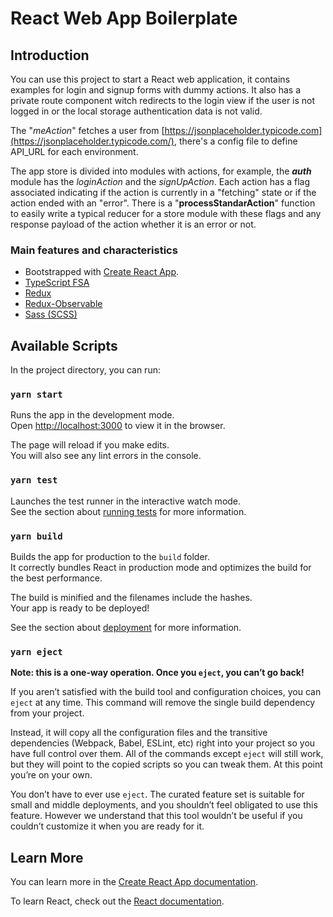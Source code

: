 # React Web App Boilerplate

## Introduction

You can use this project to start a React web application, it contains examples for login and signup forms with dummy actions. It also has a private route component witch redirects to the login view if the user is not logged in or the local storage authentication data is not valid.

The "*meAction*" fetches a user from [https://jsonplaceholder.typicode.com](https://jsonplaceholder.typicode.com/), there's a config file to define API_URL for each environment.

The app store is divided into modules with actions, for example, the ***auth*** module has the *loginAction* and the *signUpAction*. Each action has a flag associated indicating if the action is currently in a "fetching" state or if the action ended with an "error". There is a "**processStandarAction**" function to easily write a typical reducer for a store module with these flags and any response payload of the action whether it is an error or not.

### Main features and characteristics

- Bootstrapped with [Create React App](https://github.com/facebook/create-react-app).
- [TypeScript FSA](https://github.com/aikoven/typescript-fsa)
- [Redux](https://es.redux.js.org/)
- [Redux-Observable](https://redux-observable.js.org/)
- [Sass (SCSS)](https://sass-lang.com/)

## Available Scripts

In the project directory, you can run:

### `yarn start`

Runs the app in the development mode.<br>
Open [http://localhost:3000](http://localhost:3000) to view it in the browser.

The page will reload if you make edits.<br>
You will also see any lint errors in the console.

### `yarn test`

Launches the test runner in the interactive watch mode.<br>
See the section about [running tests](https://facebook.github.io/create-react-app/docs/running-tests) for more information.

### `yarn build`

Builds the app for production to the `build` folder.<br>
It correctly bundles React in production mode and optimizes the build for the best performance.

The build is minified and the filenames include the hashes.<br>
Your app is ready to be deployed!

See the section about [deployment](https://facebook.github.io/create-react-app/docs/deployment) for more information.

### `yarn eject`

**Note: this is a one-way operation. Once you `eject`, you can’t go back!**

If you aren’t satisfied with the build tool and configuration choices, you can `eject` at any time. This command will remove the single build dependency from your project.

Instead, it will copy all the configuration files and the transitive dependencies (Webpack, Babel, ESLint, etc) right into your project so you have full control over them. All of the commands except `eject` will still work, but they will point to the copied scripts so you can tweak them. At this point you’re on your own.

You don’t have to ever use `eject`. The curated feature set is suitable for small and middle deployments, and you shouldn’t feel obligated to use this feature. However we understand that this tool wouldn’t be useful if you couldn’t customize it when you are ready for it.

## Learn More

You can learn more in the [Create React App documentation](https://facebook.github.io/create-react-app/docs/getting-started).

To learn React, check out the [React documentation](https://reactjs.org/).
